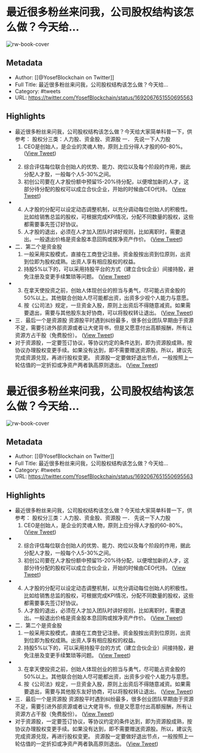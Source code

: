 # 最近很多粉丝来问我，公司股权结构该怎么做？今天给...

![rw-book-cover](https://pbs.twimg.com/profile_images/1626240660079804423/pdaol_To.jpg)

## Metadata
- Author: [[@YosefBlockchain on Twitter]]
- Full Title: 最近很多粉丝来问我，公司股权结构该怎么做？今天给...
- Category: #tweets
- URL: https://twitter.com/YosefBlockchain/status/1692067651550695563

## Highlights
- 最近很多粉丝来问我，公司股权结构该怎么做？今天给大家简单科普一下，供参考：
  股权分三类：人力股、资金股、资源股
  一． 先说一下人力股
  1. CEO是创始人，是企业的灵魂人物，原则上应分得人才股的60-80%。 ([View Tweet](https://twitter.com/YosefBlockchain/status/1692067651550695563))
- 2. 综合评估每位联合创始人的优势、能力、岗位以及每个阶段的作用，据此分配人才股，一般每个人5-30%之间。
  3. 初创公司要在人才股份额中预留15-20%待分配，以便增加新的人才，这部分待分配的股权可以成立合伙企业，开始的时候由CEO代持。 ([View Tweet](https://twitter.com/YosefBlockchain/status/1692067754025812189))
- 4. 人才股的分配可以设定动态调整机制，以充分调动每位创始人的积极性。比如给销售总监的股权，可根据完成KPI情况，分配不同数量的股权，这些都需要事先签订好协议。
  5. 人才股的退出，必须在人才加入团队时讲好规则，比如离职时，需要退出。一般退出价格是资金股本息回购或按净资产作价。 ([View Tweet](https://twitter.com/YosefBlockchain/status/1692067843821727768))
- 二．第二个是资金股
  1. 一般采用实股模式，直接在工商登记注册。资金股按出资到位原则，出资到位即为股权成熟。出资人享有相应股权的权益。
  2. 持股5%以下的，可以采用持股平台的方式（建立合伙企业）间接持股，避免注册及变更手续繁琐等问题。 ([View Tweet](https://twitter.com/YosefBlockchain/status/1692067933420417042))
- 3. 在拿天使投资之前，创始人体现创业的担当与勇气，尽可能占资金股的50%以上。其他联合创始人尽可能都出资，出资多少视个人能力与意愿。
  4. 按《公司法》规定，一旦资金入股，原则上出资后不得随意减资。如果需要退出，需要与其他股东友好协商，可以将股权转让退出。 ([View Tweet](https://twitter.com/YosefBlockchain/status/1692068006577455500))
- 三．最后一个是资源股
  资源股平时遇到纠纷最多，很多创业团队早期由于资源不足，需要引进外部资源或者让大佬背书，但是又愿意付出高额报酬，所有让资源方占干股（免费股份）。 ([View Tweet](https://twitter.com/YosefBlockchain/status/1692068083144499336))
- 对于资源股，一定要签订协议，等协议约定的条件达到，即为资源股成熟，按协议办理股权变更手续。如果没有达到，即不需要赠送资源股。所以，建议先完成资源兑现，再进行股权变更。
  资源股一定要做好退出节点，一般按照上一轮估值的一定折扣或净资产两者孰高原则退出。 ([View Tweet](https://twitter.com/YosefBlockchain/status/1692068126018752684))
# 最近很多粉丝来问我，公司股权结构该怎么做？今天给...

![rw-book-cover](https://pbs.twimg.com/profile_images/1626240660079804423/pdaol_To.jpg)

## Metadata
- Author: [[@YosefBlockchain on Twitter]]
- Full Title: 最近很多粉丝来问我，公司股权结构该怎么做？今天给...
- Category: #tweets
- URL: https://twitter.com/YosefBlockchain/status/1692067651550695563

## Highlights
- 最近很多粉丝来问我，公司股权结构该怎么做？今天给大家简单科普一下，供参考：
  股权分三类：人力股、资金股、资源股
  一． 先说一下人力股
  1. CEO是创始人，是企业的灵魂人物，原则上应分得人才股的60-80%。 ([View Tweet](https://twitter.com/YosefBlockchain/status/1692067651550695563))
- 2. 综合评估每位联合创始人的优势、能力、岗位以及每个阶段的作用，据此分配人才股，一般每个人5-30%之间。
  3. 初创公司要在人才股份额中预留15-20%待分配，以便增加新的人才，这部分待分配的股权可以成立合伙企业，开始的时候由CEO代持。 ([View Tweet](https://twitter.com/YosefBlockchain/status/1692067754025812189))
- 4. 人才股的分配可以设定动态调整机制，以充分调动每位创始人的积极性。比如给销售总监的股权，可根据完成KPI情况，分配不同数量的股权，这些都需要事先签订好协议。
  5. 人才股的退出，必须在人才加入团队时讲好规则，比如离职时，需要退出。一般退出价格是资金股本息回购或按净资产作价。 ([View Tweet](https://twitter.com/YosefBlockchain/status/1692067843821727768))
- 二．第二个是资金股
  1. 一般采用实股模式，直接在工商登记注册。资金股按出资到位原则，出资到位即为股权成熟。出资人享有相应股权的权益。
  2. 持股5%以下的，可以采用持股平台的方式（建立合伙企业）间接持股，避免注册及变更手续繁琐等问题。 ([View Tweet](https://twitter.com/YosefBlockchain/status/1692067933420417042))
- 3. 在拿天使投资之前，创始人体现创业的担当与勇气，尽可能占资金股的50%以上。其他联合创始人尽可能都出资，出资多少视个人能力与意愿。
  4. 按《公司法》规定，一旦资金入股，原则上出资后不得随意减资。如果需要退出，需要与其他股东友好协商，可以将股权转让退出。 ([View Tweet](https://twitter.com/YosefBlockchain/status/1692068006577455500))
- 三．最后一个是资源股
  资源股平时遇到纠纷最多，很多创业团队早期由于资源不足，需要引进外部资源或者让大佬背书，但是又愿意付出高额报酬，所有让资源方占干股（免费股份）。 ([View Tweet](https://twitter.com/YosefBlockchain/status/1692068083144499336))
- 对于资源股，一定要签订协议，等协议约定的条件达到，即为资源股成熟，按协议办理股权变更手续。如果没有达到，即不需要赠送资源股。所以，建议先完成资源兑现，再进行股权变更。
  资源股一定要做好退出节点，一般按照上一轮估值的一定折扣或净资产两者孰高原则退出。 ([View Tweet](https://twitter.com/YosefBlockchain/status/1692068126018752684))
